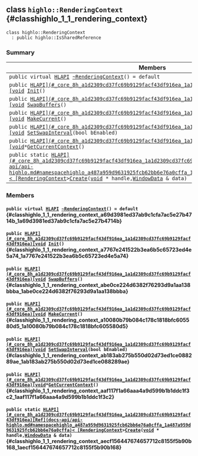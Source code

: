 ## class `highlo::RenderingContext` {#classhighlo_1_1_rendering_context}

```
class highlo::RenderingContext
  : public highlo::IsSharedReference
```

### Summary

 Members                        | Descriptions                                
--------------------------------|---------------------------------------------
`public virtual `[`HLAPI`](#_core_8h_a1d2309cd37fc69b9129facf43df916ea_1a1d2309cd37fc69b9129facf43df916ea)` `[`~RenderingContext`](#classhighlo_1_1_rendering_context_a69d3981ed37ab9c1cfa7ac5e27b4714b_1a69d3981ed37ab9c1cfa7ac5e27b4714b)`() = default` | 
`public `[`HLAPI](#_core_8h_a1d2309cd37fc69b9129facf43df916ea_1a1d2309cd37fc69b9129facf43df916ea)[void`](#imgui__impl__opengl3__loader_8h_ac668e7cffd9e2e9cfee428b9b2f34fa7_1ac668e7cffd9e2e9cfee428b9b2f34fa7)` `[`Init`](#classhighlo_1_1_rendering_context_a7767e241522b3ea6b5c65723ed4e5a74_1a7767e241522b3ea6b5c65723ed4e5a74)`()` | 
`public `[`HLAPI](#_core_8h_a1d2309cd37fc69b9129facf43df916ea_1a1d2309cd37fc69b9129facf43df916ea)[void`](#imgui__impl__opengl3__loader_8h_ac668e7cffd9e2e9cfee428b9b2f34fa7_1ac668e7cffd9e2e9cfee428b9b2f34fa7)` `[`SwapBuffers`](#classhighlo_1_1_rendering_context_abe0ce224d6382f76293d9a1aa138bbba_1abe0ce224d6382f76293d9a1aa138bbba)`()` | 
`public `[`HLAPI](#_core_8h_a1d2309cd37fc69b9129facf43df916ea_1a1d2309cd37fc69b9129facf43df916ea)[void`](#imgui__impl__opengl3__loader_8h_ac668e7cffd9e2e9cfee428b9b2f34fa7_1ac668e7cffd9e2e9cfee428b9b2f34fa7)` `[`MakeCurrent`](#classhighlo_1_1_rendering_context_a10080b79b084c178c1818bfc605580d5_1a10080b79b084c178c1818bfc605580d5)`()` | 
`public `[`HLAPI](#_core_8h_a1d2309cd37fc69b9129facf43df916ea_1a1d2309cd37fc69b9129facf43df916ea)[void`](#imgui__impl__opengl3__loader_8h_ac668e7cffd9e2e9cfee428b9b2f34fa7_1ac668e7cffd9e2e9cfee428b9b2f34fa7)` `[`SetSwapInterval`](#classhighlo_1_1_rendering_context_ab183ab275b550d02d73ed1ce088289ae_1ab183ab275b550d02d73ed1ce088289ae)`(bool bEnabled)` | 
`public `[`HLAPI](#_core_8h_a1d2309cd37fc69b9129facf43df916ea_1a1d2309cd37fc69b9129facf43df916ea)[void`](#imgui__impl__opengl3__loader_8h_ac668e7cffd9e2e9cfee428b9b2f34fa7_1ac668e7cffd9e2e9cfee428b9b2f34fa7)` * `[`GetCurrentContext`](#classhighlo_1_1_rendering_context_aaf117f1a66aaa4a9d599b1b1ddc1f3c2_1aaf117f1a66aaa4a9d599b1b1ddc1f3c2)`()` | 
`public static `[`HLAPI](#_core_8h_a1d2309cd37fc69b9129facf43df916ea_1a1d2309cd37fc69b9129facf43df916ea)[Ref](docs-api/api-highlo.md#namespacehighlo_a487a959d9631925fcb62bb6e76a0cffa_1a487a959d9631925fcb62bb6e76a0cffa)< [RenderingContext`](#classhighlo_1_1_rendering_context)` > `[`Create`](#classhighlo_1_1_rendering_context_aecf156447674657712c8155f5b90b168_1aecf156447674657712c8155f5b90b168)`(`[`void`](#imgui__impl__opengl3__loader_8h_ac668e7cffd9e2e9cfee428b9b2f34fa7_1ac668e7cffd9e2e9cfee428b9b2f34fa7)` * handle,`[`WindowData`](docs-api/api-highlo--WindowData.md#structhighlo_1_1_window_data)` & data)` | 

### Members

#### `public virtual `[`HLAPI`](#_core_8h_a1d2309cd37fc69b9129facf43df916ea_1a1d2309cd37fc69b9129facf43df916ea)` `[`~RenderingContext`](#classhighlo_1_1_rendering_context_a69d3981ed37ab9c1cfa7ac5e27b4714b_1a69d3981ed37ab9c1cfa7ac5e27b4714b)`() = default` {#classhighlo_1_1_rendering_context_a69d3981ed37ab9c1cfa7ac5e27b4714b_1a69d3981ed37ab9c1cfa7ac5e27b4714b}

#### `public `[`HLAPI](#_core_8h_a1d2309cd37fc69b9129facf43df916ea_1a1d2309cd37fc69b9129facf43df916ea)[void`](#imgui__impl__opengl3__loader_8h_ac668e7cffd9e2e9cfee428b9b2f34fa7_1ac668e7cffd9e2e9cfee428b9b2f34fa7)` `[`Init`](#classhighlo_1_1_rendering_context_a7767e241522b3ea6b5c65723ed4e5a74_1a7767e241522b3ea6b5c65723ed4e5a74)`()` {#classhighlo_1_1_rendering_context_a7767e241522b3ea6b5c65723ed4e5a74_1a7767e241522b3ea6b5c65723ed4e5a74}

#### `public `[`HLAPI](#_core_8h_a1d2309cd37fc69b9129facf43df916ea_1a1d2309cd37fc69b9129facf43df916ea)[void`](#imgui__impl__opengl3__loader_8h_ac668e7cffd9e2e9cfee428b9b2f34fa7_1ac668e7cffd9e2e9cfee428b9b2f34fa7)` `[`SwapBuffers`](#classhighlo_1_1_rendering_context_abe0ce224d6382f76293d9a1aa138bbba_1abe0ce224d6382f76293d9a1aa138bbba)`()` {#classhighlo_1_1_rendering_context_abe0ce224d6382f76293d9a1aa138bbba_1abe0ce224d6382f76293d9a1aa138bbba}

#### `public `[`HLAPI](#_core_8h_a1d2309cd37fc69b9129facf43df916ea_1a1d2309cd37fc69b9129facf43df916ea)[void`](#imgui__impl__opengl3__loader_8h_ac668e7cffd9e2e9cfee428b9b2f34fa7_1ac668e7cffd9e2e9cfee428b9b2f34fa7)` `[`MakeCurrent`](#classhighlo_1_1_rendering_context_a10080b79b084c178c1818bfc605580d5_1a10080b79b084c178c1818bfc605580d5)`()` {#classhighlo_1_1_rendering_context_a10080b79b084c178c1818bfc605580d5_1a10080b79b084c178c1818bfc605580d5}

#### `public `[`HLAPI](#_core_8h_a1d2309cd37fc69b9129facf43df916ea_1a1d2309cd37fc69b9129facf43df916ea)[void`](#imgui__impl__opengl3__loader_8h_ac668e7cffd9e2e9cfee428b9b2f34fa7_1ac668e7cffd9e2e9cfee428b9b2f34fa7)` `[`SetSwapInterval`](#classhighlo_1_1_rendering_context_ab183ab275b550d02d73ed1ce088289ae_1ab183ab275b550d02d73ed1ce088289ae)`(bool bEnabled)` {#classhighlo_1_1_rendering_context_ab183ab275b550d02d73ed1ce088289ae_1ab183ab275b550d02d73ed1ce088289ae}

#### `public `[`HLAPI](#_core_8h_a1d2309cd37fc69b9129facf43df916ea_1a1d2309cd37fc69b9129facf43df916ea)[void`](#imgui__impl__opengl3__loader_8h_ac668e7cffd9e2e9cfee428b9b2f34fa7_1ac668e7cffd9e2e9cfee428b9b2f34fa7)` * `[`GetCurrentContext`](#classhighlo_1_1_rendering_context_aaf117f1a66aaa4a9d599b1b1ddc1f3c2_1aaf117f1a66aaa4a9d599b1b1ddc1f3c2)`()` {#classhighlo_1_1_rendering_context_aaf117f1a66aaa4a9d599b1b1ddc1f3c2_1aaf117f1a66aaa4a9d599b1b1ddc1f3c2}

#### `public static `[`HLAPI](#_core_8h_a1d2309cd37fc69b9129facf43df916ea_1a1d2309cd37fc69b9129facf43df916ea)[Ref](docs-api/api-highlo.md#namespacehighlo_a487a959d9631925fcb62bb6e76a0cffa_1a487a959d9631925fcb62bb6e76a0cffa)< [RenderingContext`](#classhighlo_1_1_rendering_context)` > `[`Create`](#classhighlo_1_1_rendering_context_aecf156447674657712c8155f5b90b168_1aecf156447674657712c8155f5b90b168)`(`[`void`](#imgui__impl__opengl3__loader_8h_ac668e7cffd9e2e9cfee428b9b2f34fa7_1ac668e7cffd9e2e9cfee428b9b2f34fa7)` * handle,`[`WindowData`](docs-api/api-highlo--WindowData.md#structhighlo_1_1_window_data)` & data)` {#classhighlo_1_1_rendering_context_aecf156447674657712c8155f5b90b168_1aecf156447674657712c8155f5b90b168}

